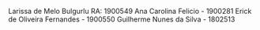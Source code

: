 
Larissa de Melo Bulgurlu
RA: 1900549
Ana Carolina Felicio - 1900281
Erick de Oliveira Fernandes - 1900550
Guilherme Nunes da Silva - 1802513